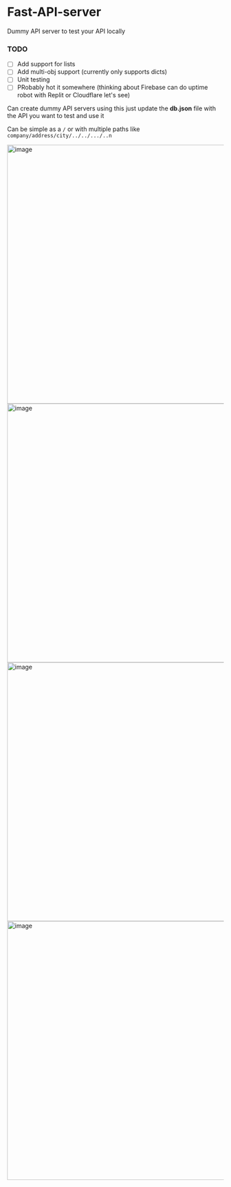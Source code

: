 # Fast-API-server
Dummy API server to test your API locally

### TODO
- [ ] Add support for lists
- [ ] Add multi-obj support (currently only supports dicts)
- [ ] Unit testing
- [ ] PRobably hot it somewhere (thinking about Firebase can do uptime robot with Replit or Cloudflare let's see)

Can create dummy API servers using this just update the **db.json** file with the API you want to test and use it 

Can be simple as a `/` or with multiple paths like `company/address/city/../../.../..n`

<img width="600" alt="image" src="https://github.com/user-attachments/assets/b49b3201-8c80-40f6-9fe6-759268dac104">
<img width="600" alt="image" src="https://github.com/user-attachments/assets/9ee86328-f394-44fa-87ff-59d4181be428">
<img width="600" alt="image" src="https://github.com/user-attachments/assets/d6f2d880-cdd0-4d81-be1b-4add9ed665e5">
<img width="600" alt="image" src="https://github.com/user-attachments/assets/1d9f0c81-d3b4-4d93-8fe3-4c8e21d3e7fb">
